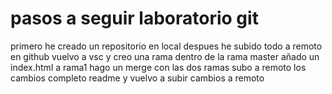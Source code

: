 # pasos a seguir laboratorio git
primero he creado un repositorio en local
despues he subido todo a remoto en github
vuelvo a vsc y creo una rama dentro de la rama master
añado un index.html a rama1
hago un merge con las dos ramas
subo a remoto los cambios
completo readme y vuelvo a subir cambios a remoto
